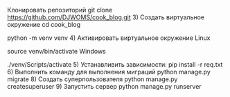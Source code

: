 Клонировать репозиторий
git clone https://github.com/DJWOMS/cook_blog.git
3) Создать виртуальное окружение
cd cook_blog

python -m venv venv
4) Активировать виртуальное окружение
Linux

source venv/bin/activate
Windows

./venv/Scripts/activate
5) Устанавливить зависимости:
pip install -r req.txt
6) Выполнить команду для выполнения миграций
python manage.py migrate
8) Создать суперпользователя
python manage.py createsuperuser
9) Запустить сервер
python manage.py runserver